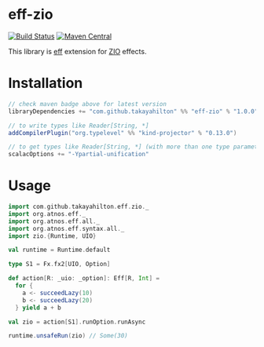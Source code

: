 # eff-zio 
[![Build Status](https://travis-ci.org/takayahilton/eff-zio.png?branch=master)](https://travis-ci.org/takayahilton/eff-zio)
[![Maven Central](https://img.shields.io/maven-central/v/com.github.takayahilton/eff-zio_2.12.svg)](https://maven-badges.herokuapp.com/maven-central/com.github.takayahilton/eff-zio_2.12)

This library is [eff](https://github.com/atnos-org/eff) extension for [ZIO](https://github.com/zio/zio) effects.

# Installation

```sbt
// check maven badge above for latest version
libraryDependencies += "com.github.takayahilton" %% "eff-zio" % "1.0.0"

// to write types like Reader[String, *]
addCompilerPlugin("org.typelevel" %% "kind-projector" % "0.13.0")

// to get types like Reader[String, *] (with more than one type parameter) correctly inferred for scala 2.12.x
scalacOptions += "-Ypartial-unification"
```

# Usage

```scala
import com.github.takayahilton.eff.zio._
import org.atnos.eff._
import org.atnos.eff.all._
import org.atnos.eff.syntax.all._
import zio.{Runtime, UIO}

val runtime = Runtime.default

type S1 = Fx.fx2[UIO, Option]

def action[R: _uio: _option]: Eff[R, Int] =
  for {
    a <- succeedLazy(10)
    b <- succeedLazy(20)
  } yield a + b

val zio = action[S1].runOption.runAsync

runtime.unsafeRun(zio) // Some(30)
```
